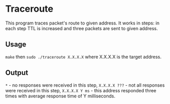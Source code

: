 # Traceroute

This program traces packet's route to given address.
It works in steps: in each step TTL is increased and three packets are sent to given address.

## Usage
`make` then `sudo ./traceroute X.X.X.X` where X.X.X.X is the target address.

## Output
`*` - no responses were received in this step,
`X.X.X.X ???` - not all responses were received in this step,
`X.X.X.X Y ms` - this address responded three times with average response time of Y milliseconds.


